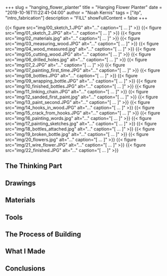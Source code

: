 +++
slug = "hanging_flower_planter"
title = "Hanging Flower Planter"
date = "2019-10-16T11:22:41-04:00"
author = "Noah Kernis"
tags = ["itp", "intro_fabrication"]
description = "FILL"
showFullContent = false
+++

<!-- https://www.thespruce.com/how-to-paint-wood-like-a-pro-1822379 -->

{{< figure src="img/00_sketch_1.JPG" alt="..." caption="[ ... ]" >}}
{{< figure src="img/01_sketch_2.JPG" alt="..." caption="[ ... ]" >}}
{{< figure src="img/02_materials.jpg" alt="..." caption="[ ... ]" >}}
{{< figure src="img/03_measuring_wood.JPG" alt="..." caption="[ ... ]" >}}
{{< figure src="img/04_wood_measured.jpg" alt="..." caption="[ ... ]" >}}
{{< figure src="img/05_cutting_wood.JPG" alt="..." caption="[ ... ]" >}}
{{< figure src="img/06_drilled_holes.jpg" alt="..." caption="[ ... ]" >}}
{{< figure src="img/07_2.JPG" alt="..." caption="[ ... ]" >}}
{{< figure src="img/07_painting_first_time.JPG" alt="..." caption="[ ... ]" >}}
{{< figure src="img/08_bottles.JPG" alt="..." caption="[ ... ]" >}}
{{< figure src="img/09_wrapping_bottle.JPG" alt="..." caption="[ ... ]" >}}
{{< figure src="img/10_finished_bottles.JPG" alt="..." caption="[ ... ]" >}}
{{< figure src="img/11_linking_chain.JPG" alt="..." caption="[ ... ]" >}}
{{< figure src="img/12_sanded_first_paint.jpg" alt="..." caption="[ ... ]" >}}
{{< figure src="img/13_paint_second.JPG" alt="..." caption="[ ... ]" >}}
{{< figure src="img/14_hooks_in_wood.JPG" alt="..." caption="[ ... ]" >}}
{{< figure src="img/15_crack_from_hooks.JPG" alt="..." caption="[ ... ]" >}}
{{< figure src="img/16_painting_words.jpg" alt="..." caption="[ ... ]" >}}
{{< figure src="img/17_painting_sketches.jpg" alt="..." caption="[ ... ]" >}}
{{< figure src="img/18_bottles_attached.jpg" alt="..." caption="[ ... ]" >}}
{{< figure src="img/19_broken_bottle.jpg" alt="..." caption="[ ... ]" >}}
{{< figure src="img/20_flowers.jpg" alt="..." caption="[ ... ]" >}}
{{< figure src="img/21_wire_flower.JPG" alt="..." caption="[ ... ]" >}}
{{< figure src="img/22_finished.JPG" alt="..." caption="[ ... ]" >}}

## The Thinking Part

## Drawings

## Materials

## Tools

## The Process of Building

## What I Made

## Conclusions 
